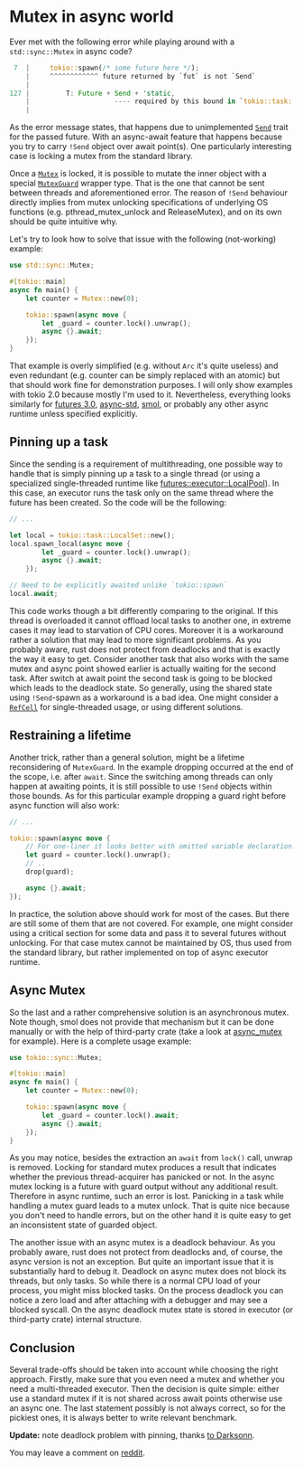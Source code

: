 <!-- 2020/06/01 13:54:10 -->
# Mutex in async world

Ever met with the following error while playing around with a `std::sync::Mutex` in async code?

```rust
 7  |     tokio::spawn(/* some future here */);
    |     ^^^^^^^^^^^^ future returned by `fut` is not `Send`
    |
127 |         T: Future + Send + 'static,
    |                     ---- required by this bound in `tokio::task::spawn::spawn`
    |
```

As the error message states, that happens due to unimplemented [`Send`](https://doc.rust-lang.org/std/marker/trait.Send.html) trait for the passed future. With an async-await feature that happens because you try to carry `!Send` object over await point(s). One particularly interesting case is locking a mutex from the standard library.

Once a [`Mutex`](https://doc.rust-lang.org/std/sync/struct.Mutex.html) is locked, it is possible to mutate the inner object with a special [`MutexGuard`](https://doc.rust-lang.org/std/sync/struct.MutexGuard.html) wrapper type. That is the one that cannot be sent between threads and aforementioned error. The reason of `!Send` behaviour directly implies from mutex unlocking specifications of underlying OS functions (e.g. pthread_mutex_unlock and ReleaseMutex), and on its own should be quite intuitive why.

Let's try to look how to solve that issue with the following (not-working) example:

```rust
use std::sync::Mutex;

#[tokio::main]
async fn main() {
    let counter = Mutex::new(0);

    tokio::spawn(async move {
        let _guard = counter.lock().unwrap();
        async {}.await;
    });
}
```

That example is overly simplified (e.g. without `Arc` it's quite useless) and even redundant (e.g. counter can be simply replaced with an atomic) but that should work fine for demonstration purposes. I will only show examples with tokio 2.0 because mostly I'm used to it. Nevertheless, everything looks similarly for [futures 3.0](https://crates.io/crates/futures), [async-std](https://crates.io/crates/async_std), [smol](https://crates.io/crates/smol), or probably any other async runtime unless specified explicitly.

## Pinning up a task

Since the sending is a requirement of multithreading, one possible way to handle that is simply pinning up a task to a single thread (or using a specialized single-threaded runtime like [futures::executor::LocalPool](https://docs.rs/futures/0.3.5/futures/executor/struct.LocalPool.html)). In this case, an executor runs the task only on the same thread where the future has been created. So the code will be the following:

```rust
// ...

let local = tokio::task::LocalSet::new();
local.spawn_local(async move {
        let _guard = counter.lock().unwrap();
        async {}.await;
    });

// Need to be explicitly awaited unlike `tokio::spawn`
local.await;
```

This code works though a bit differently comparing to the original. If this thread is overloaded it cannot offload local tasks to another one, in extreme cases it may lead to starvation of CPU cores. Moreover it is a workaround rather a solution that may lead to more significant problems. As you probably aware, rust does not protect from deadlocks and that is exactly the way it easy to get. Consider another task that also works with the same mutex and async point showed earlier is actually waiting for the second task. After switch at await point the second task is going to be blocked which leads to the deadlock state. So generally, using the shared state using `!Send`-spawn as a workaround is a bad idea. One might consider a [`RefCell`](https://doc.rust-lang.org/std/cell/struct.RefCell.html) for single-threaded usage, or using different solutions.

## Restraining a lifetime

Another trick, rather than a general solution, might be a lifetime reconsidering of `MutexGuard`. In the example dropping occurred at the end of the scope, i.e. after `await`. Since the switching among threads can only happen at awaiting points, it is still possible to use `!Send` objects within those bounds. As for this particular example dropping a guard right before async function will also work:

```rust
// ...

tokio::spawn(async move {
    // For one-liner it looks better with omitted variable declaration.
    let guard = counter.lock().unwrap();
    // ..
    drop(guard);

    async {}.await;
});
```

In practice, the solution above should work for most of the cases. But there are still some of them that are not covered. For example, one might consider using a critical section for some data and pass it to several futures without unlocking. For that case mutex cannot be maintained by OS, thus used from the standard library, but rather implemented on top of async executor runtime.

## Async Mutex

So the last and a rather comprehensive solution is an asynchronous mutex. Note though, smol does not provide that mechanism but it can be done manually or with the help of third-party crate (take a look at [async_mutex](https://crates.io/crates/async_mutex) for example). Here is a complete usage example:

```rust
use tokio::sync::Mutex;

#[tokio::main]
async fn main() {
    let counter = Mutex::new(0);

    tokio::spawn(async move {
        let _guard = counter.lock().await;
        async {}.await;
    });
}
```

As you may notice, besides the extraction an `await` from `lock()` call, unwrap is removed. Locking for standard mutex produces a result that indicates whether the previous thread-acquirer has panicked or not. In the async mutex locking is a future with guard output without any additional result. Therefore in async runtime, such an error is lost. Panicking in a task while handling a mutex guard leads to a mutex unlock. That is quite nice because you don't need to handle errors, but on the other hand it is quite easy to get an inconsistent state of guarded object.

The another issue with an async mutex is a deadlock behaviour. As you probably aware, rust does not protect from deadlocks and, of course, the async version is not an exception. But quite an important issue that it is substantially hard to debug it. Deadlock on async mutex does not block its threads, but only tasks. So while there is a normal CPU load of your process, you might miss blocked tasks. On the process deadlock you can notice a zero load and after attaching with a debugger and may see a blocked syscall. On the async deadlock mutex state is stored in executor (or third-party crate) internal structure.

## Conclusion

Several trade-offs should be taken into account while choosing the right approach. Firstly, make sure that you even need a mutex and whether you need a multi-threaded executor. Then the decision is quite simple: either use a standard mutex if it is not shared across await points otherwise use an async one. The last statement possibly is not always correct, so for the pickiest ones, it is always better to write relevant benchmark.

**Update:** note deadlock problem with pinning, thanks [to Darksonn](https://www.reddit.com/r/rust/comments/guivuf/mutex_in_async_world/fsiovij/).

You may leave a comment on [reddit](https://www.reddit.com/r/rust/comments/guivuf/mutex_in_async_world/).
